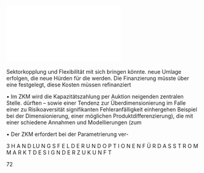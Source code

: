 ![./pages/page74.pdf](../assets/./pages/page74.pdf)




Sektorkopplung und Flexibilität mit sich bringen könnte.
neue Umlage erfolgen, die neue Hürden für die
werden. Die Finanzierung müsste über eine
festgelegt, diese Kosten müssen refinanziert

• Im ZKM wird die Kapazitätszahlung per Auktion
neigenden zentralen Stelle.
dürften – sowie einer Tendenz zur Überdimensionierung im Falle einer zu Risikoaversität
signifikanten Fehleranfälligkeit einhergehen
Beispiel bei der Dimensionierung, einer möglichen Produktdifferenzierung), die mit einer
schiedene Annahmen und Modellierungen (zum

• Der ZKM erfordert bei der Parametrierung ver-

3 H A N D LU N G S F E L D E R U N D O P T I O N E N F Ü R D A S S T R O M M A R K T D E S I G N D E R Z U K U N F T

72
